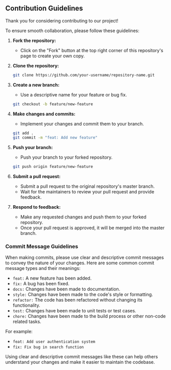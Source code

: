 ## Contribution Guidelines

Thank you for considering contributing to our project!

To ensure smooth collaboration, please follow these guidelines:

1. **Fork the repository:**

   - Click on the "Fork" button at the top right corner of this repository's page to create your own copy.

2. **Clone the repository:**

   ```bash
   git clone https://github.com/your-username/repository-name.git
   ```

3. **Create a new branch:**

   - Use a descriptive name for your feature or bug fix.

   ```bash
   git checkout -b feature/new-feature
   ```

4. **Make changes and commits:**

   - Implement your changes and commit them to your branch.

   ```bash
   git add .
   git commit -m "feat: Add new feature"
   ```

5. **Push your branch:**

   - Push your branch to your forked repository.

   ```bash
   git push origin feature/new-feature
   ```

6. **Submit a pull request:**

   - Submit a pull request to the original repository's master branch.
   - Wait for the maintainers to review your pull request and provide feedback.

7. **Respond to feedback:**
   - Make any requested changes and push them to your forked repository.
   - Once your pull request is approved, it will be merged into the master branch.

### Commit Message Guidelines

When making commits, please use clear and descriptive commit messages to convey the nature of your changes. Here are some common commit message types and their meanings:

- `feat:` A new feature has been added.
- `fix:` A bug has been fixed.
- `docs:` Changes have been made to documentation.
- `style:` Changes have been made to the code's style or formatting.
- `refactor:` The code has been refactored without changing its functionality.
- `test:` Changes have been made to unit tests or test cases.
- `chore:` Changes have been made to the build process or other non-code related tasks.

For example:

- `feat: Add user authentication system`
- `fix: Fix bug in search function`

Using clear and descriptive commit messages like these can help others understand your changes and make it easier to maintain the codebase.
